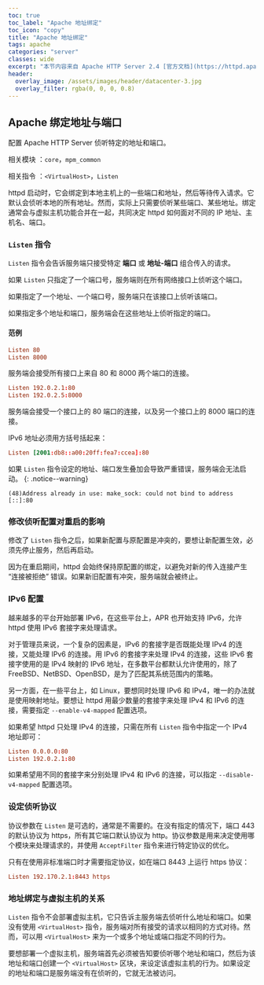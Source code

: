 ```yaml
---
toc: true
toc_label: "Apache 地址绑定"
toc_icon: "copy"
title: "Apache 地址绑定"
tags: apache
categories: "server"
classes: wide
excerpt: "本节内容来自 Apache HTTP Server 2.4 [官方文档](https://httpd.apache.org/docs/2.4/zh-cn/)。"
header:
  overlay_image: /assets/images/header/datacenter-3.jpg
  overlay_filter: rgba(0, 0, 0, 0.8)
---
```


















## Apache 绑定地址与端口

配置 Apache HTTP Server 侦听特定的地址和端口。

相关模块 ：`core`，`mpm_common`

相关指令 ：`<VirtualHost>`，`Listen`

httpd 启动时，它会绑定到本地主机上的一些端口和地址，然后等待传入请求。它默认会侦听本地的所有地址。然而，实际上只需要侦听某些端口、某些地址。绑定通常会与虚拟主机功能合并在一起，共同决定 httpd 如何面对不同的 IP 地址、主机名、端口。











### `Listen` 指令

`Listen` 指令会告诉服务端只接受特定 **端口** 或 **地址-端口** 组合传入的请求。

如果 `Listen` 只指定了一个端口号，服务端则在所有网络接口上侦听这个端口。

如果指定了一个地址、一个端口号，服务端只在该接口上侦听该端口。

如果指定多个地址和端口，服务端会在这些地址上侦听指定的端口。


#### 范例

```conf
Listen 80
Listen 8000
```

服务端会接受所有接口上来自 80 和 8000 两个端口的连接。

```conf
Listen 192.0.2.1:80
Listen 192.0.2.5:8000
```

服务端会接受一个接口上的 80 端口的连接，以及另一个接口上的 8000 端口的连接。

IPv6 地址必须用方括号括起来：

```conf
Listen [2001:db8::a00:20ff:fea7:ccea]:80
```

如果 `Listen` 指令设定的地址、端口发生叠加会导致严重错误，服务端会无法启动。
{: .notice--warning}

```
(48)Address already in use: make_sock: could not bind to address [::]:80
```













### 修改侦听配置对重启的影响

修改了 `Listen` 指令之后，如果新配置与原配置是冲突的，要想让新配置生效，必须先停止服务，然后再启动。

因为在重启期间，httpd 会始终保持原配置的绑定，以避免对新的传入连接产生 “连接被拒绝” 错误。如果新旧配置有冲突，服务端就会被终止。











### IPv6 配置

越来越多的平台开始部署 IPv6，在这些平台上，APR 也开始支持 IPv6，允许 httpd 使用 IPv6 套接字来处理请求。

对于管理员来说，一个复杂的因素是，IPv6 的套接字是否既能处理 IPv4 的连接，又能处理 IPv6 的连接。用 IPv6 的套接字来处理 IPv4 的连接，这些 IPv6 套接字使用的是 IPv4 映射的 IPv6 地址，在多数平台都默认允许使用的，除了 FreeBSD、NetBSD、OpenBSD，是为了匹配其系统范围内的策略。

另一方面，在一些平台上，如 Linux，要想同时处理 IPv6 和 IPv4，唯一的办法就是使用映射地址。要想让 httpd 用最少数量的套接字来处理 IPv4 和 IPv6 的连接，需要指定 `--enable-v4-mapped` 配置选项。

如果希望 httpd 只处理 IPv4 的连接，只需在所有 `Listen` 指令中指定一个 IPv4 地址即可：

```conf
Listen 0.0.0.0:80
Listen 192.0.2.1:80
```

如果希望用不同的套接字来分别处理 IPv4 和 IPv6 的连接，可以指定 `--disable-v4-mapped` 配置选项。











### 设定侦听协议

协议参数在 `Listen` 是可选的，通常是不需要的。在没有指定的情况下，端口 443 的默认协议为 https，所有其它端口默认协议为 http。协议参数是用来决定使用哪个模块来处理请求的，并使用 `AcceptFilter` 指令来进行特定协议的优化。

只有在使用非标准端口时才需要指定协议，如在端口 8443 上运行 https 协议：

```conf
Listen 192.170.2.1:8443 https
```









### 地址绑定与虚拟主机的关系

`Listen` 指令不会部署虚拟主机，它只告诉主服务端去侦听什么地址和端口。如果没有使用 `<VirtualHost>` 指令，服务端对所有接受的请求以相同的方式对待。然而，可以用 `<VirtualHost>` 来为一个或多个地址或端口指定不同的行为。

要想部署一个虚拟主机，服务端首先必须被告知要侦听哪个地址和端口，然后为该地址和端口创建一个 `<VirtualHost>` 区块，来设定该虚拟主机的行为。如果设定的地址和端口是服务端没有在侦听的，它就无法被访问。
